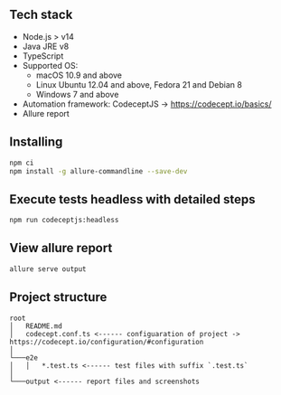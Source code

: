 ## Tech stack

- Node.js > v14
- Java JRE v8
- TypeScript
- Supported OS:
  - macOS 10.9 and above
  - Linux Ubuntu 12.04 and above, Fedora 21 and Debian 8
  - Windows 7 and above
- Automation framework: CodeceptJS -> https://codecept.io/basics/
- Allure report

## Installing

```bash
npm ci
npm install -g allure-commandline --save-dev
```

## Execute tests headless with detailed steps

```bash
npm run codeceptjs:headless
```

## View allure report

```bash
allure serve output
```

## Project structure

```
root
│   README.md
│   codecept.conf.ts <------ configuaration of project -> https://codecept.io/configuration/#configuration   
│
└───e2e
│   │   *.test.ts <------ test files with suffix `.test.ts`
│   
└───output <------ report files and screenshots
```
